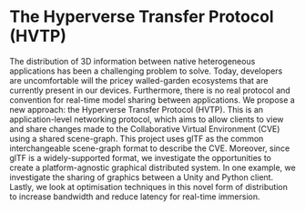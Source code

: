 # The Hyperverse Transfer Protocol (HVTP)

The distribution of 3D information between native heterogeneous applications has been a challenging problem to solve. Today, developers are uncomfortable will the pricey walled-garden ecosystems that are currently present in our devices. Furthermore, there is no real protocol and convention for real-time model sharing between applications. We propose a new approach: the Hyperverse Transfer Protocol (HVTP). This is an application-level networking protocol, which aims to allow clients to view and share changes made to the Collaborative Virtual Environment (CVE) using a shared scene-graph. This project uses glTF as the common interchangeable scene-graph format to describe the CVE. Moreover, since glTF is a widely-supported format, we investigate the opportunities to create a platform-agnostic graphical distributed system. In one example, we investigate the sharing of graphics between a Unity and Python client. Lastly, we look at optimisation techniques in this novel form of distribution to increase bandwidth and reduce latency for real-time immersion.
